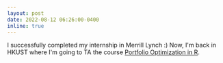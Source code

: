 ```yaml
---
layout: post
date: 2022-08-12 06:26:00-0400
inline: true
---
```


I successfully completed my internship in Merrill Lynch :) Now, I'm back in HKUST where I'm going to TA the course
[Portfolio Optimization in R](https://canvas.ust.hk/courses/38925/assignments/syllabus).
